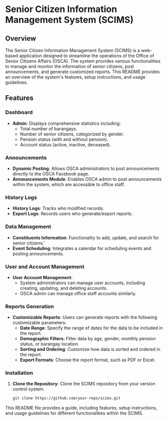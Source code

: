 # Senior Citizen Information Management System (SCIMS)

## Overview

The Senior Citizen Information Management System (SCIMS) is a web-based application designed to streamline the operations of the Office of Senior Citizens Affairs (OSCA). The system provides various functionalities to manage and monitor the information of senior citizens, post announcements, and generate customized reports. This README provides an overview of the system's features, setup instructions, and usage guidelines.

## Features

### Dashboard
- **Admin**: Displays comprehensive statistics including:
  - Total number of barangays.
  - Number of senior citizens, categorized by gender.
  - Pension status (with and without pension).
  - Account status (active, inactive, deceased).

### Announcements
- **Dynamic Posting**: Allows OSCA administrators to post announcements directly to the OSCA Facebook page.
- **Announcements Module**: Enables OSCA admin to post announcements within the system, which are accessible to office staff.

### History Logs
- **History Logs**: Tracks who modified records.
- **Export Logs**: Records users who generate/export reports.

### Data Management
- **Constituents Information**: Functionality to add, update, and search for senior citizens.'
- **Event Scheduling**: Integrates a calendar for scheduling events and posting announcements.

### User and Account Management
- **User Account Management**: 
  - System administrators can manage user accounts, including creating, updating, and deleting accounts.
  - OSCA admin can manage office staff accounts similarly.

### Reports Generation
- **Customizable Reports**: Users can generate reports with the following customizable parameters:
  - **Date Range**: Specify the range of dates for the data to be included in the report.
  - **Demographic Filters**: Filter data by age, gender, monthly pension status, or barangay location.
  - **Sorting and Ordering**: Customize how data is sorted and ordered in the report.
  - **Export Formats**: Choose the report format, such as PDF or Excel.

### Installation
1. **Clone the Repository**: Clone the SCIMS repository from your version control system.
   ```bash
   git clone https://github.com/your-repo/scims.git


This README file provides a guide, including features, setup instructions, and usage guidelines for different functionalities within the SCIMS.
